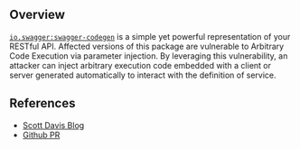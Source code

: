 ## Overview
[`io.swagger:swagger-codegen`](http://search.maven.org/#search%7Cga%7C1%7Ca%3A%22swagger-codegen%22) is a simple yet powerful representation of your RESTful API.
Affected versions of this package are vulnerable to Arbitrary Code Execution via parameter injection. By leveraging this vulnerability, an attacker can inject arbitrary execution code embedded with a client or server generated automatically to interact with the definition of service.

## References
- [Scott Davis Blog](https://community.rapid7.com/community/infosec/blog/2016/06/23/r7-2016-06-remote-code-execution-via-swagger-parameter-injection-cve-2016-5641)
- [Github PR](https://github.com/swagger-api/swagger-codegen/pull/3201)
